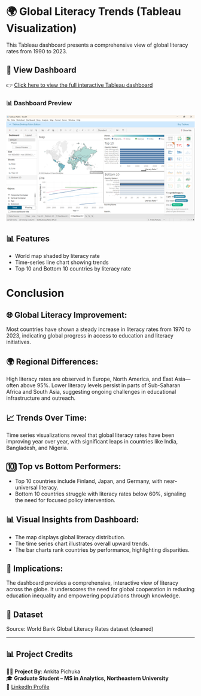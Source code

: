 
# 🌍 Global Literacy Trends (Tableau Visualization)

This Tableau dashboard presents a comprehensive view of global literacy rates from 1990 to 2023. 

## 🔗 View Dashboard
👉 [Click here to view the full interactive Tableau dashboard](https://public.tableau.com/shared/NS8HQ2KR7?:display_count=n&:origin=viz_share_link)

### 📊 Dashboard Preview

![Dashboard Preview](Screenshot%202025-06-02%20142913.png)


## 📊 Features
- World map shaded by literacy rate
- Time-series line chart showing trends
- Top 10 and Bottom 10 countries by literacy rate

# Conclusion

## 🌐 Global Literacy Improvement:
Most countries have shown a steady increase in literacy rates from 1970 to 2023, indicating global progress in access to education and literacy initiatives.

## 🌍 Regional Differences:
High literacy rates are observed in Europe, North America, and East Asia—often above 95%.
Lower literacy levels persist in parts of Sub-Saharan Africa and South Asia, suggesting ongoing challenges in educational infrastructure and outreach.

## 📈 Trends Over Time:
Time series visualizations reveal that global literacy rates have been improving year over year, with significant leaps in countries like India, Bangladesh, and Nigeria.

## 🔟 Top vs Bottom Performers:
- Top 10 countries include Finland, Japan, and Germany, with near-universal literacy.
- Bottom 10 countries struggle with literacy rates below 60%, signaling the need for focused policy intervention.

## 📊 Visual Insights from Dashboard:

- The map displays global literacy distribution.
- The time series chart illustrates overall upward trends.
- The bar charts rank countries by performance, highlighting disparities.

## 🎯 Implications:
The dashboard provides a comprehensive, interactive view of literacy across the globe. It underscores the need for global cooperation in reducing education inequality and empowering populations through knowledge.


## 📁 Dataset
Source: World Bank Global Literacy Rates dataset (cleaned)

---

## 📊 Project Credits

🧑‍💻 **Project By**: Ankita Pichuka  
🎓 **Graduate Student – MS in Analytics, Northeastern University**  
🔗 [LinkedIn Profile](https://www.linkedin.com/in/ankita-pichuka)


